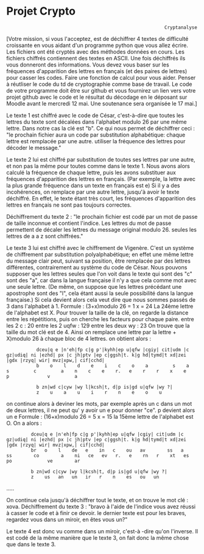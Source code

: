 # Projet Crypto

                                                              Cryptanalyse

[Votre mission, si vous l'acceptez, est de déchiffrer 4 textes de difficulté croissante en vous aidant d'un programme python 
que vous allez écrire.
Les fichiers ont été cryptés avec des méthodes données en cours.
Les fichiers chiffrés contiennent des textes en ASCII. Une fois déchiffrés ils vous donneront des informations.
Vous devez vous baser sur les fréquences d'apparition des lettres en français (et des paires de lettres) pour casser les codes.
Faire une fonction de calcul pour vous aider.
Penser à réutliser le code du td de cryptographie comme base de travail.
Le code de votre programme doit être sur github et vous fournirez un lien vers votre projet github avec le code et le résultat
du décodage en le déposant sur Moodle avant le mercredi 12 mai.
Une soutenance sera organisée le 17 mai.]


   Le texte 1 est chiffré avec le code de César, c'est-à-dire que toutes les lettres du texte sont décalées dans l'alphabet modulo 26 par une même lettre.
Dans notre cas la clé est "b".
Ce qui nous permet de déchiffrer ceci : "le prochain fichier aura un code par substitution alphabétique: chaque lettre est remplacée par 
une autre. utiliser la fréquence des lettres pour décoder le message."
 

   Le texte 2 lui est chiffré par substitution de toutes ses lettres par une autre, et non pas la même pour toutes comme dans le texte 1.
Nous avons alors calculé la fréquence de chaque lettre, puis les avons substituer aux fréquences d'apparition des lettres en français.
(Par exemple, la lettre avec la plus grande fréquence dans un texte en français est e)
Si il y a des incohérences, on remplace par une autre lettre, jusqu'à avoir le texte déchiffré.
En effet, le texte étant très court, les fréquences d'apparition des lettres en français ne sont pas toujours correctes.

Déchiffrement du texte 2 : "le prochain fichier est codé par un mot de passe de taille inconnue et contient l'indice. 
Les lettres du mot de passe permettent de décaler les lettres du message original modulo 26. seules les lettres de a a z sont chiffrées."
 

   Le texte 3 lui est chiffré avec le chiffrement de Vigenère. C'est un système de chiffrement par substitution polyalphabétique; en effet une même lettre du message clair peut, suivant sa position, être remplacée par des lettres différentes, contrairement au système du
code de César.
Nous pouvons supposer que les lettres seules que l'on voit dans le texte qui sont des "c" sont des "a", car dans la langue française il n'y a que cela comme mot avec une seule lettre.
(De même, on suppose que les lettres précédant une apostrophe sont des "l", cela étant aussi la seule possibilité dans la langue française.)
Si cela devient alors cela veut dire que nous sommes passés de 3 dans l'alphabet à 1.
Formule : (3+x)modulo 26 = 1
x = 24
La 24ème lettre de l'alphabet est X.
Pour trouver la taille de la clé, on regarde la distance entre les répétitions, puis on cherche les facteurs pour chaque paire.
entre les 2 c : 20
entre les 2 uqfw : 129
entre les deux wy : 23
On trouve que la taille du mot clé est de 4.
Ainsi on remplace une lettre par la lettre + X)modulo 26 à chaque bloc de 4 lettres.
on obtient alors : 
               
               dceu|q e |n'eh|fp c|g p'|kyhh|ep u|qfw |cgiy| cit|udm |c gz|udiq| ni |ezhd| px |c jh|ptv |ep c|ggsh|t. k|g hd|tymd|t xd|zei |gdx |rzyq| wir| mvz|xpw,| cif|cchd|
               b    o    l    d    e    i    c    o    a         s    a    s         c         a    n    c    e    r.   e    r    r    x    e    p              v         a   
             
               b zn|wd c|cyw |wy l|kcsh|t, d|p is|gd u|qfw |wy ?|
               z    u    a    u    i    r    n    e    o    u       

on continue alors à deviner les mots, par exemple après un c dans un mot de deux lettres, il ne peut qu' y avoir un e pour donner "ce".
p devient alors un e
Formule : (16+x)modulo 26 = 5
x = 15
la 15ème lettre de l'alphabet est O.
On a alors : 
             
             dceu|q e |n'eh|fp c|g p'|kyhh|ep u|qfw |cgiy| cit|udm |c gz|udiq| ni |ezhd| px |c jh|ptv |ep c|ggsh|t. k|g hd|tymd|t xd|zei |gdx |rzyq| wir| mvz|xpw,| cif|cchd|
             br   o    l    de   e    in   c    ou   av        ss   a    ss        co        a    ni   ce   ev   r.   e    rn   r    xt   es   po             ve        ar   
             
             b zn|wd c|cyw |wy l|kcsh|t, d|p is|gd u|qfw |wy ?|
             z    us   an   un   ir   r    n    es   ou   un       
.....

On continue cela jusqu'à déchiffrer tout le texte, et on trouve le mot clé : xova.
Déchiffrement du texte 3 : "bravo à l'aide de l'indice vous avez réussi à casser le code et à finir ce devoir. 
le dernier texte est pour les braves, regardez vous dans un miroir, en êtes vous un?"
 
   Le texte 4 est donc vu comme dans un miroir, c'est-à -dire qu'on l'inverse.
Il est codé de la même manière que le texte 3, on fait donc la même chose que dans le texte 3. 
